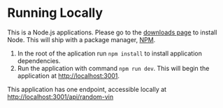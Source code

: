 # Running Locally

This is a Node.js applications. Please go to the [downloads page](https://nodejs.org/en/download/) to install Node. This will ship with a package manager, [NPM](https://www.npmjs.com/get-npm).

1. In the root of the aplication run `npm install` to install application dependencies.
2. Run the application with command `npm run dev`. This will begin the application at [http://localhost:3001](http://localhost:3001).

This application has one endpoint, accessible locally at [http://localhost:3001/api/random-vin](http://localhost:3001/api/random-vin)
